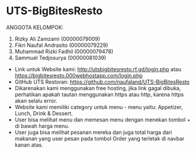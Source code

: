# UTS-BigBitesResto

ANGGOTA KELOMPOK:
1. Rizky Ali Zamzami (00000079009)
2. Fikri Naufal Andrasito (00000079229)
3. Muhammad Rizki Fadhil (00000079478)
4. Sammuel Tedjosurya (00000081039)
   
<!-- Ini Notes -->
- Link untuk Website kami: http://utsbigbitesresto.rf.gd/login.php atau https://bigbitesresto.000webhostapp.com/login.php
- GitHub UTS Restoran: https://github.com/naufaland/UTS-BigBitesResto
- Dikarenakan kami menggunakan free hosting, jika link gagal dibuka,
perhatikan apakah tautan menggunakan https atau http, karena https
akan selalu error.
- Website kami memiliki category untuk menu - menu yaitu: Appetizer, Lunch,
Drink & Dessert.
- User bisa melihat menu dan memesan menu dengan menekan tombol + di
bawah harga menu.
- User juga bisa melihat pesanan mereka dan juga total harga dari makanan
yang user pesan pada tombol Order yang terletak di navbar kanan atas.
